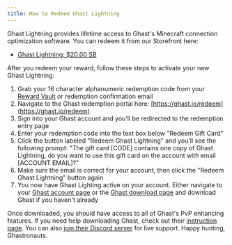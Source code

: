 ```yaml
---
title: How to Redeem Ghast Lightning
---
```


Ghast Lightning provides lifetime access to Ghast's Minecraft connection optimization software. You can redeem it from
our Storefront here:

- [Ghast Lightning: $20.00 SB](https://salad.com/store/Rewards/f49ef083-a130-4033-b44b-3723b1222e44)

After you redeem your reward, follow these steps to activate your new Ghast Lightning:

1. Grab your 16 character alphanumeric redemption code from your [Reward Vault](https://salad.com/store/vault) or
   redemption confirmation email
2. Navigate to the Ghast redemption portal here: [https://ghast.io/redeem](https://ghast.io/redeem)
3. Sign into your Ghast account and you'll be redirected to the redemption entry page
4. Enter your redemption code into the text box below "Redeem Gift Card"
5. Click the button labeled "Redeem Ghast Lightning" and you'll see the following prompt: "The gift card \[CODE]
   contains one copy of Ghast Lightning, do you want to use this gift card on the account with email \[ACCOUNT EMAIL]?"
6. Make sure the email is correct for your account, then click the "Redeem Ghast Lightning" button again
7. You now have Ghast Lighting active on your account. Either navigate to your
   [Ghast account page](https://ghast.io/account) or the [Ghast download page](https://ghast.io/download) and download
   Ghast if you haven't already

Once downloaded, you should have access to all of Ghast's PvP enhancing features. If you need help downloading Ghast,
check out their [instruction page](https://ghast.io/instructions). You can also
[join their Discord server](https://discordapp.com/invite/2veX8AT) for live support. Happy hunting, Ghastronauts.
